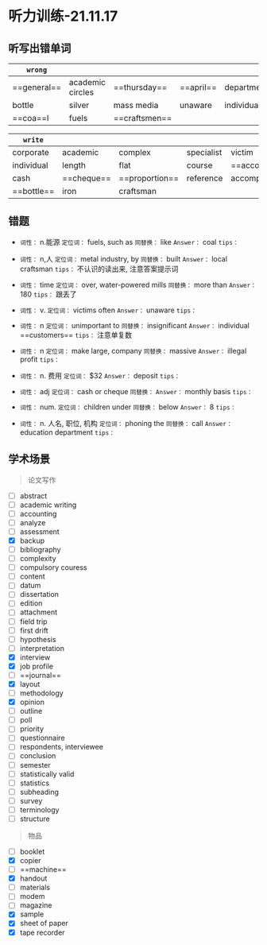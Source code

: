 # 听力训练-21.11.17

## 听写出错单词

| `wrong`     |                  |               |           |            |         |
| ----------- | ---------------- | ------------- | --------- | ---------- | ------- |
| ==general== | academic circles | ==thursday==  | ==april== | department | clothes |
| bottle      | silver           | mass media    | unaware   | individual | illegal |
| ==coa==l    | fuels            | ==craftsmen== |           |            |         |

| `write`    |            |                |            |                   |          |               |
| ---------- | ---------- | -------------- | ---------- | ----------------- | -------- | ------------- |
| corporate  | academic   | complex        | specialist | victim            | unaware  | insignificent |
| individual | length     | flat           | course     | ==accommodation== | cousin   | ==thursday==  |
| cash       | ==cheque== | ==proportion== | reference  | accompany         | entrance | device        |
| ==bottle== | iron       | craftsman      |            |                   |          |               |


## 错题

-   `词性：` n.能源
	`定位词：` fuels, such as
	`同替换：` like
	`Answer：` coal
	`tips：` 

-   `词性：` n,人
	`定位词：` metal industry, by
	`同替换：` built
	`Answer：` local craftsman
	`tips：` 不认识的读出来, 注意答案提示词

-   `词性：` time
	`定位词：` over, water-powered mills
	`同替换：` more than
	`Answer：` 180
	`tips：` 跟丢了

-   `词性：` v. 
	`定位词：` victims often
	`Answer：` unaware
	`tips：` 
	
-   `词性：` n
	`定位词：` unimportant to 
	`同替换：` insignificant
	`Answer：` individual ==customers==
	`tips：` 注意单复数

-   `词性：` n
	`定位词：` make large, company 
	`同替换：` massive
	`Answer：` illegal profit
	`tips：` 

-   `词性：` n. 费用
	`定位词：` $32
	`Answer：` deposit
	`tips：` 

-   `词性：` adj
	`定位词：` cash or cheque
	`同替换：` 
	`Answer：` monthly basis
	`tips：` 
	
-   `词性：` num.
	`定位词：` children under
	`同替换：` below
	`Answer：` 8
	`tips：` 

-   `词性：` n. 人名, 职位, 机构
	`定位词：` phoning the
	`同替换：` call
	`Answer：` education department
	`tips：` 



## 学术场景

> 论文写作
- [ ] abstract
- [ ] academic writing
- [ ] accounting
- [ ] analyze
- [ ] assessment
- [x] backup
- [ ] bibliography
- [ ] complexity
- [ ] compulsory couress
- [ ] content
- [ ] datum
- [ ] dissertation
- [ ] edition
- [ ] attachment
- [ ] field trip
- [ ] first drift
- [ ] hypothesis
- [ ] interpretation
- [x] interview
- [x] job profile
- [ ] ==journal==
- [x] layout
- [ ] methodology
- [x] opinion
- [ ] outline
- [ ] poll
- [ ] priority
- [ ] questionnaire
- [ ] respondents, interviewee
- [ ] conclusion
- [ ] semester
- [ ] statistically valid
- [ ] statistics
- [ ] subheading
- [ ] survey
- [ ] terminology
- [ ] structure

> 物品
- [ ] booklet
- [x] copier
- [ ] ==machine==
- [x] handout
- [ ] materials
- [ ] modem
- [ ] magazine
- [x] sample
- [x] sheet of paper
- [x] tape recorder
